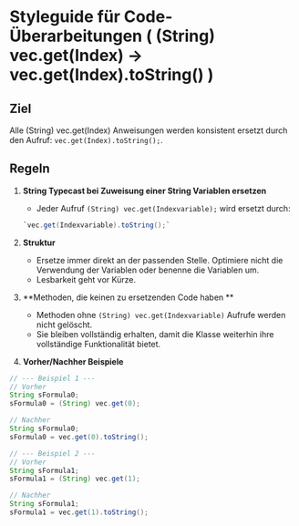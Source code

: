 # Styleguide für Code-Überarbeitungen ( (String) vec.get(Index) -> vec.get(Index).toString() )

## Ziel
Alle (String) vec.get(Index) Anweisungen werden konsistent ersetzt durch den Aufruf:
`vec.get(Index).toString();`.

## Regeln

1. **String Typecast bei Zuweisung einer String Variablen ersetzen**
   - Jeder Aufruf `(String) vec.get(Indexvariable);` wird ersetzt durch:
   ```java
   `vec.get(Indexvariable).toString();`
   ```

2. **Struktur**
   - Ersetze immer direkt an der passenden Stelle. Optimiere nicht die Verwendung der Variablen oder benenne die Variablen um.
   - Lesbarkeit geht vor Kürze.

3. **Methoden, die keinen zu ersetzenden Code haben **
   - Methoden ohne `(String) vec.get(Indexvariable)` Aufrufe werden nicht gelöscht.
   - Sie bleiben vollständig erhalten, damit die Klasse weiterhin ihre vollständige Funktionalität bietet.

4. **Vorher/Nachher Beispiele**

````java
// --- Beispiel 1 ---
// Vorher
String sFormula0;
sFormula0 = (String) vec.get(0);

// Nachher
String sFormula0;
sFormula0 = vec.get(0).toString();

// --- Beispiel 2 ---
// Vorher
String sFormula1;
sFormula1 = (String) vec.get(1);

// Nachher
String sFormula1;
sFormula1 = vec.get(1).toString();
